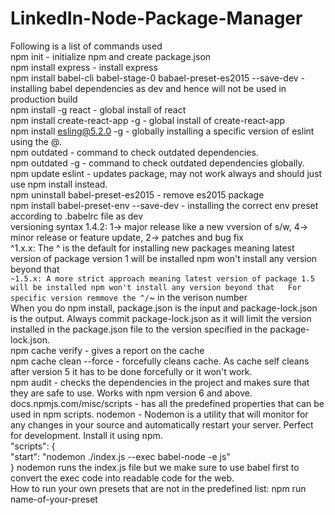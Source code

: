 # LinkedIn-Node-Package-Manager

Following is a list of commands used  
npm init  - initialize npm and create package.json  
npm install express - install express  
npm install babel-cli babel-stage-0 babael-preset-es2015 --save-dev  - installing babel dependencies as dev and hence will not be used in production build  
npm install -g react  - global install of react  
npm install create-react-app -g  - global install of create-react-app  
npm install esling@5.2.0 -g - globally installing a specific version of eslint using the @.  
npm outdated  - command to check outdated dependencies.  
npm outdated -g  - command to check outdated dependencies globally.  
npm update eslint - updates package, may not work always and should just use npm install instead.  
npm uninstall babel-preset-es2015 - remove es2015 package  
npm install babel-preset-env --save-dev  - installing the correct env preset according to .babelrc file as dev  
versioning syntax 1.4.2: 1-> major release like a new vversion of s/w, 4-> minor release or feature update, 2-> patches and bug fix  
^1.x.x: The ^ is the default for installing new packages meaning latest version of package version 1 will be installed npm won't install any version beyond that  
`~1.5.x: A more strict approach meaning latest version of package 1.5 will be installed npm won't install any version beyond that  
For specific version remmove the ^/`~ in the verison number  
When you do npm install, package.json is the input and package-lock.json is the output. Always commit package-lock.json as it will limit the version installed in the package.json file to the version specified in the package-lock.json.  
npm cache verify  - gives a report on the cache  
npm cache clean --force - forcefully cleans cache. As cache self cleans after version 5 it has to be done forcefully or it won't work.  
npm audit - checks the dependencies in the project and makes sure that they are safe to use. Works with npm version 6 and above.  
docs.npmjs.com/misc/scripts - has all the predefined properties that can be used in npm scripts.
nodemon - Nodemon is a utility that will monitor for any changes in your source and automatically restart your server. Perfect for development. Install it using npm.  
"scripts": {  
    "start": "nodemon ./index.js --exec babel-node -e js"  
  } nodemon runs the index.js file but we make sure to use babel first to convert the exec code into readable code for the web.  
How to run your own presets that are not in the predefined list: npm run name-of-your-preset

